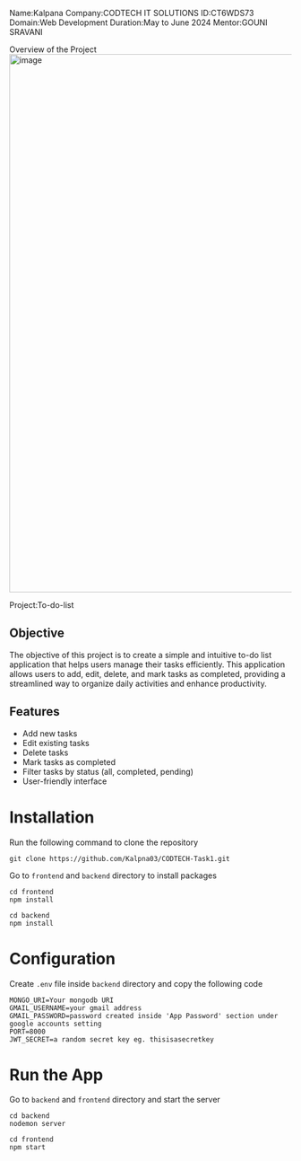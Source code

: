 Name:Kalpana
Company:CODTECH IT SOLUTIONS
ID:CT6WDS73
Domain:Web Development
Duration:May to June 2024
Mentor:GOUNI SRAVANI 

Overview of the Project
<img width="959" alt="image" src="https://github.com/Kalpna03/CODTECH-Task1/assets/139703730/f832ab43-8a18-4bea-b4be-bccc3214bd02">

Project:To-do-list

## Objective

The objective of this project is to create a simple and intuitive to-do list application that helps users manage their tasks efficiently. This application allows users to add, edit, delete, and mark tasks as completed, providing a streamlined way to organize daily activities and enhance productivity.

## Features

- Add new tasks
- Edit existing tasks
- Delete tasks
- Mark tasks as completed
- Filter tasks by status (all, completed, pending)
- User-friendly interface

# Installation
Run the following command to clone the repository
```
git clone https://github.com/Kalpna03/CODTECH-Task1.git
```
Go to ```frontend``` and ```backend``` directory to install packages
```
cd frontend
npm install
```
```
cd backend
npm install
```
# Configuration
Create ```.env``` file inside ```backend``` directory and copy the following code

```
MONGO_URI=Your mongodb URI
GMAIL_USERNAME=your gmail address 
GMAIL_PASSWORD=password created inside 'App Password' section under google accounts setting
PORT=8000
JWT_SECRET=a random secret key eg. thisisasecretkey
```
# Run the App
Go to ```backend``` and ```frontend``` directory and start the server
```
cd backend
nodemon server
```
```
cd frontend
npm start
```


